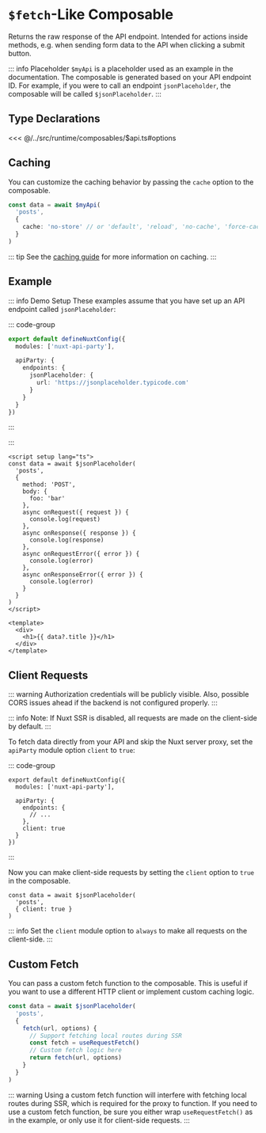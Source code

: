 # `$fetch`-Like Composable

Returns the raw response of the API endpoint. Intended for actions inside methods, e.g. when sending form data to the API when clicking a submit button.

::: info Placeholder
`$myApi` is a placeholder used as an example in the documentation. The composable is generated based on your API endpoint ID. For example, if you were to call an endpoint `jsonPlaceholder`, the composable will be called `$jsonPlaceholder`.
:::

## Type Declarations

<<< @/../src/runtime/composables/$api.ts#options

## Caching

You can customize the caching behavior by passing the `cache` option to the composable.

```ts
const data = await $myApi(
  'posts',
  {
    cache: 'no-store' // or 'default', 'reload', 'no-cache', 'force-cache', 'only-if-cached'
  }
)
```

::: tip
See the [caching guide](/guides/caching-strategies) for more information on caching.
:::

## Example

::: info Demo Setup
These examples assume that you have set up an API endpoint called `jsonPlaceholder`:

::: code-group
```ts [nuxt.config.ts]
export default defineNuxtConfig({
  modules: ['nuxt-api-party'],

  apiParty: {
    endpoints: {
      jsonPlaceholder: {
        url: 'https://jsonplaceholder.typicode.com'
      }
    }
  }
})
```
:::

:::

```vue
<script setup lang="ts">
const data = await $jsonPlaceholder(
  'posts',
  {
    method: 'POST',
    body: {
      foo: 'bar'
    },
    async onRequest({ request }) {
      console.log(request)
    },
    async onResponse({ response }) {
      console.log(response)
    },
    async onRequestError({ error }) {
      console.log(error)
    },
    async onResponseError({ error }) {
      console.log(error)
    }
  }
)
</script>

<template>
  <div>
    <h1>{{ data?.title }}</h1>
  </div>
</template>
```

## Client Requests

::: warning
Authorization credentials will be publicly visible. Also, possible CORS issues ahead if the backend is not configured properly.
:::

::: info
Note: If Nuxt SSR is disabled, all requests are made on the client-side by default.
:::

To fetch data directly from your API and skip the Nuxt server proxy, set the `apiParty` module option `client` to `true`:

::: code-group
```ts{9} [nuxt.config.ts]
export default defineNuxtConfig({
  modules: ['nuxt-api-party'],

  apiParty: {
    endpoints: {
      // ...
    },
    client: true
  }
})
```
:::

Now you can make client-side requests by setting the `client` option to `true` in the composable.

```ts{3}
const data = await $jsonPlaceholder(
  'posts',
  { client: true }
)
```

::: info
Set the `client` module option to `always` to make all requests on the client-side.
:::

## Custom Fetch

You can pass a custom fetch function to the composable. This is useful if you want to use a different HTTP client or implement custom caching logic.

```ts
const data = await $jsonPlaceholder(
  'posts',
  {
    fetch(url, options) {
      // Support fetching local routes during SSR
      const fetch = useRequestFetch()
      // Custom fetch logic here
      return fetch(url, options)
    }
  }
)
```

::: warning
Using a custom fetch function will interfere with fetching local routes during SSR, which is required for the proxy to function. If you need to use a custom fetch function, be sure you either wrap `useRequestFetch()` as in the example, or only use it for client-side requests.
:::
